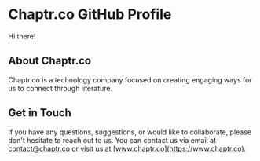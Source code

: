 # Chaptr.co GitHub Profile

Hi there!

## About Chaptr.co

Chaptr.co is a technology company focused on creating engaging ways for us to connect through literature.

## Get in Touch

If you have any questions, suggestions, or would like to collaborate, please don't hesitate to reach out to us. You can contact us via email at [contact@chaptr.co](mailto:contact@chaptr.co) or visit us at [www.chaptr.co](https://www.chaptr.co).
